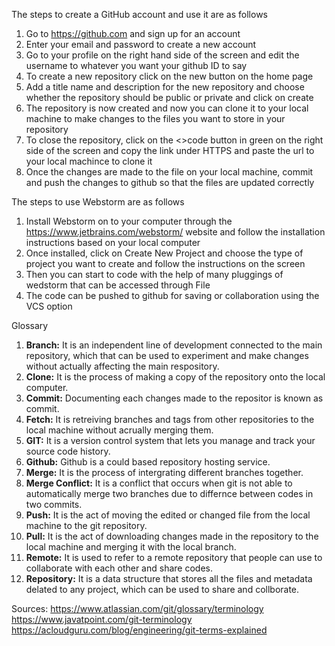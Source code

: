 The steps to create a GitHub account and use it are as follows
1. Go to https://github.com and sign up for an account
2. Enter your email and password to create a new account
3. Go to your profile on the right hand side of the screen and edit the username to whatever you want your github ID to say
4. To create a new repository click on the new button on the home page
5. Add a title name and description for the new repository and choose whether the repository should be public or private and click on create
6. The repository is now created and now you can clone it to your local machine to make changes to the files you want to store in your repository 
7. To close the repository, click on the <>code button in green on the right side of the screen and copy the link under HTTPS and paste the url to your local machince to clone it
8. Once the changes are made to the file on your local machine, commit and push the changes to github so that the files are updated correctly

The steps to use Webstorm are as follows
1. Install Webstorm on to your computer through the https://www.jetbrains.com/webstorm/ website and follow the installation instructions based on your local computer
2. Once installed, click on Create New Project and choose the type of project you want to create and follow the instructions on the screen
3. Then you can start to code with the help of many pluggings of wedstorm that can be accessed through File
4. The code can be pushed to github for saving or collaboration using the VCS option

Glossary
1. **Branch:** It is an independent line of development connected to the main repository, which that can be used to experiment and make changes without actually affecting the main respository.
2. **Clone:** It is the process of making a copy of the repository onto the local computer.
3. **Commit:** Documenting each changes made to the repositor is known as commit.
4. **Fetch:** It is retreiving branches and tags from other repositories to the local machine without acrually merging them.
5. **GIT:** It is a version control system that lets you manage and track your source code history.
6. **Github:** Github is a could based repository hosting service.
7. **Merge:** It is the process of intergrating different branches together.
8. **Merge Conflict:** It is a conflict that occurs when git is not able to automatically merge two branches due to differnce between codes in two commits.
9. **Push:** It is the act of moving the edited or changed file from the local machine to the git repository.
10. **Pull:** It is the act of downloading changes made in the repository to the local machine and merging it with the local branch.
11. **Remote:** It is used to refer to a remote repository that people can use to collaborate with each other and share codes.
12. **Repository:** It is a data structure that stores all the files and metadata delated to any project, which can be used to share and collborate. 

Sources:
https://www.atlassian.com/git/glossary/terminology
https://www.javatpoint.com/git-terminology
https://acloudguru.com/blog/engineering/git-terms-explained
